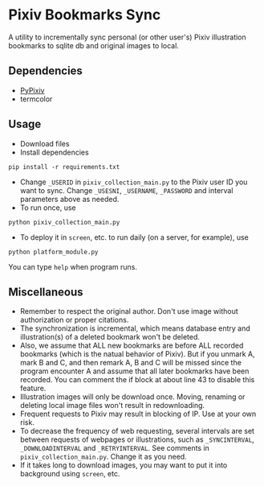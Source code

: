 # Pixiv Bookmarks Sync
A utility to incrementally sync personal (or other user's) Pixiv illustration bookmarks to sqlite db and original images to local.

## Dependencies
* [PyPixiv](https://github.com/Yukariin/PyPixiv)
* termcolor

## Usage
* Download files
* Install dependencies
```shell
pip install -r requirements.txt
```
* Change `_USERID` in `pixiv_collection_main.py` to the Pixiv user ID you want to sync. Change `_USESNI`, `_USERNAME`, `_PASSWORD` and interval parameters above as needed.
* To run once, use
```shell
python pixiv_collection_main.py
```
* To deploy it in `screen`, etc. to run daily (on a server, for example), use
```shell
python platform_module.py
```
You can type `help` when program runs.

## Miscellaneous
* Remember to respect the original author. Don't use image without authorization or proper citations.
* The synchronization is incremental, which means database entry and illustration(s) of a deleted bookmark won't be deleted.
* Also, we assume that ALL new bookmarks are before ALL recorded bookmarks (which is the natual behavior of Pixiv). But if you unmark A, mark B and C, and then remark A, B and C will be missed since the program encounter A and assume that all later bookmarks have been recorded. You can comment the if block at about line 43 to disable this feature.
* Illustration images will only be download once. Moving, renaming or deleting local image files won't result in redownloading.
* Frequent requests to Pixiv may result in blocking of IP. Use at your own risk.
* To decrease the frequency of web requesting, several intervals are set between requests of webpages or illustrations, such as `_SYNCINTERVAL`, `_DOWNLOADINTERVAL` and `_RETRYINTERVAL`. See comments in `pixiv_collection_main.py`. Change it as you need.
* If it takes long to download images, you may want to put it into background using `screen`, etc.
